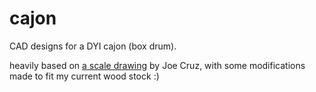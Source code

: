 # cajon


CAD designs for a DYI cajon (box drum).

heavily based on [a scale drawing][1] by Joe Cruz, with some modifications made to fit my current wood stock :)



[1]: https://tnmarketing.s3.amazonaws.com/content/wwgoa/How-to-Build-a-Cajon-Drum-WWGOA.PDF

